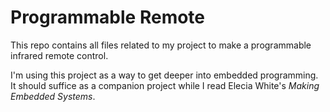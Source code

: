 # Programmable Remote

This repo contains all files related to my project to make a programmable infrared remote control.

I'm using this project as a way to get deeper into embedded programming. It should suffice as a companion project while I read Elecia White's _Making Embedded Systems_.
